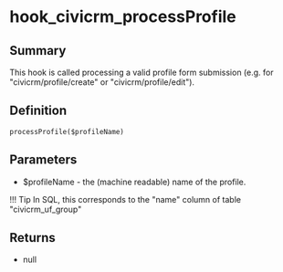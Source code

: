 # hook_civicrm_processProfile

## Summary

This hook is called processing a valid profile form submission (e.g. for "civicrm/profile/create" or "civicrm/profile/edit").

## Definition

    processProfile($profileName)

## Parameters

-   $profileName - the (machine readable) name of the profile.

!!! Tip
    In SQL, this corresponds to the "name" column of table "civicrm_uf_group"

## Returns

-   null